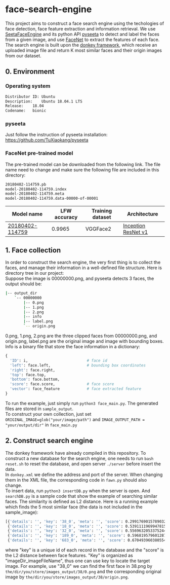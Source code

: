 # face-search-engine
This project aims to construct a face search engine using the techologies of face detection, face feature extraction and information retrieval. We use [SeetaFaceEngine](https://github.com/seetaface/SeetaFaceEngine) and its python API [pyseeta](https://github.com/TuXiaokang/pyseeta) to detect and label the faces from a given image, and use [FaceNet](https://github.com/davidsandberg/facenet) to extract the features of each face. The search engine is built upon the [donkey framework](https://github.com/aaalgo/donkey), which receive an uploaded image file and return K most similar faces and their origin images from our dataset. 
## 0. Environment
### Operating system
```bash
Distributor ID:	Ubuntu
Description:	Ubuntu 18.04.1 LTS
Release:	18.04
Codename:	bionic
```
### pyseeta
Just follow the instruction of pyseeta installation: https://github.com/TuXiaokang/pyseeta
### FaceNet pre-trained model
The pre-trained model can be downloaded from the following link. The file name need to change and make sure the following file are included in this directory:
```bash
20180402-114759.pb
model-20180402-114759.index
model-20180402-114759.meta
model-20180402-114759.data-00000-of-00001
```
| Model name      | LFW accuracy | Training dataset | Architecture |
|-----------------|--------------|------------------|--------------|
| [20180402-114759](https://drive.google.com/open?id=1EXPBSXwTaqrSC0OhUdXNmKSh9qJUQ55-) | 0.9965        | VGGFace2      | [Inception ResNet v1](https://github.com/davidsandberg/facenet/blob/master/src/models/inception_resnet_v1.py) |
## 1. Face collection
In order to construct the search engine, the very first thing is to collect the faces, and manage their information in a well-defined file structure. Here is directory tree in our project:  
Suppose the image is 00000000.png, and pyseeta detects 3 faces, the output should be:
```bash
|-- output_dir
    `-- 00000000
        |-- 0.png
        |-- 1.png
        |-- 2.png
        |-- info
        |-- label.png
        `-- origin.png
```
0.png, 1.png, 2.png are the three clipped faces from 00000000.png, and origin.png, label.png are the original image and image with bounding boxes. Info is a binary file that store the face information in a dictionary:
```python
{
  'ID': i,                          # face id
  'left': face.left,                # bounding box coordinates
  'right': face.right,
  'top': face.top,
  'bottom': face.bottom,
  'score': face.score,              # face score
  'vector': face_feature            # face extracted feature
}
```
To run the example, just simply run `python3 face_main.py`. The generated files are stored in `sample_output`.  
To construct your own collection, just set `ORIGINAL_IMAGE=glob("your/image/path")` and `IMAGE_OUTPUT_PATH = "your/output/dir"` in `face_main.py`
## 2. Construct search engine
The donkey framework have already compiled in this repository. To construct a new database for the search engine, one needs to run `bash reset.sh` to reset the database, and open server `./server` before insert the data.  
In `donkey.xml` we define the address and port of the server. When changing them in the XML file, the corresponding code in `fawn.py` should also change.  
To insert data, run `python3 insertDB.py` when the server is open. And `searchDB.py` is a sample code that show the example of searching similar faces. The similarity is defined as L2 distance. Here is a running example which finds the 5 most similar face (the data is not included in the sample_image):
```bash
[{'details': '', 'key': '38_0', 'meta': '', 'score': 0.2991769015789032}, 
 {'details': '', 'key': '18_0', 'meta': '', 'score': 0.5391111969947815}, 
 {'details': '', 'key': '32_0', 'meta': '', 'score': 0.5569632053375244}, 
 {'details': '', 'key': '189_0', 'meta': '', 'score': 0.5968195796012878}, 
 {'details': '', 'key': '683_0', 'meta': '', 'score': 0.6704939603805542}]
```
where "key" is a unique id of each record in the database and the "score" is the L2 distance between face features. "Key" is organized as "imageDir_imageFileName", thus one can use key to locate the target image. For example, use "38_0" we can find the first face in 38.png by `the/dir/you/store/images_output/38/0.png` and the corresponding original image by `the/dir/you/store/images_output/38/origin.png`.

        
             
